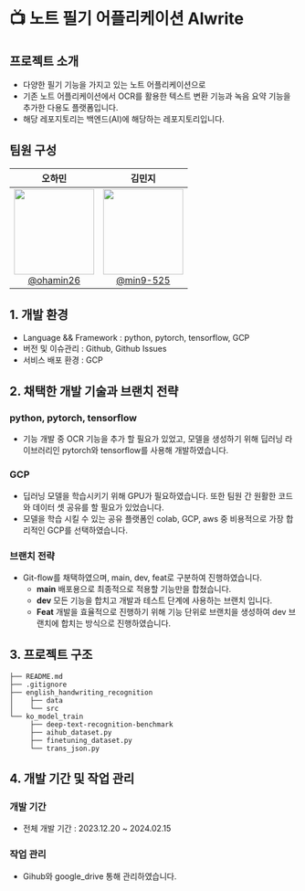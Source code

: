 # 📺 노트 필기 어플리케이션 Alwrite

## 프로젝트 소개

- 다양한 필기 기능을 가지고 있는 노트 어플리케이션으로
- 기존 노트 어플리케이션에서 OCR를 활용한 텍스트 변환 기능과 녹음 요약 기능을 추가한 다용도 플랫폼입니다.
- 해당 레포지토리는 백엔드(AI)에 해당하는 레포지토리입니다.


## 팀원 구성

<div>

| **오하민** | **김민지** |
| :------: | :------: |
| [<img width="140px" src="https://avatars.githubusercontent.com/u/113972482?v=4" height=150 width=150> <br/> @ohamin26](https://github.com/ohamin26) | [<img width="140px" src="https://avatars.githubusercontent.com/u/102501739?v=4" height=150 width=150> <br/> @min9-525](https://github.com/min9-525) |

</div>


## 1. 개발 환경

- Language && Framework : python, pytorch, tensorflow, GCP
- 버전 및 이슈관리 : Github, Github Issues
- 서비스 배포 환경 : GCP
  <br>

## 2. 채택한 개발 기술과 브랜치 전략

### python, pytorch, tensorflow

- 기능 개발 중 OCR 기능을 추가 할 필요가 있었고, 모델을 생성하기 위해 딥러닝 라이브러리인 pytorch와 tensorflow를 사용해 개발하였습니다.

### GCP

- 딥러닝 모델을 학습시키기 위해 GPU가 필요하였습니다. 또한 팀원 간 원활한 코드와 데이터 셋 공유를 할 필요가 있었습니다.
- 모델을 학습 시킬 수 있는 공유 플랫폼인 colab, GCP, aws 중 비용적으로 가장 합리적인 GCP를 선택하였습니다.
  
### 브랜치 전략

- Git-flow를 채택하였으며, main, dev, feat로 구분하여 진행하였습니다.
  - **main** 배포용으로 최종적으로 적용할 기능만을 합쳤습니다.
  - **dev** 모든 기능을 합치고 개발과 테스트 단계에 사용하는 브랜치 입니다.
  - **Feat** 개발을 효율적으로 진행하기 위해 기능 단위로 브랜치을 생성하여 dev 브랜치에 합치는 방식으로 진행하였습니다.



## 3. 프로젝트 구조

```
├── README.md
├── .gitignore
├── english_handwriting_recognition
│    ├── data
│    └── src
└── ko_model_train
     ├── deep-text-recognition-benchmark
     ├── aihub_dataset.py
     ├── finetuning_dataset.py
     └── trans_json.py
```



## 4. 개발 기간 및 작업 관리

### 개발 기간

- 전체 개발 기간 : 2023.12.20 ~ 2024.02.15



### 작업 관리

- Gihub와 google_drive 통해 관리하였습니다.


